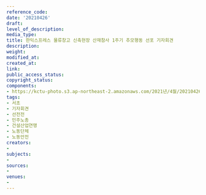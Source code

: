 ```yaml
---
reference_code: 
date: '20210426'
draft: 
level_of_description: 
media_type: 
title: 한익스프레스 물류창고 신축현장 산재참사 1주기 추모행동 선포 기자회견
description: 
weight: 
modified_at: 
created_at: 
link: 
public_access_status: 
copyright_status: 
components:
- https://kctu-photo.s3.ap-northeast-2.amazonaws.com/2021년/4월/20210426-한익스프레스+물류창고+신축현장+산재참사+1주기+추모행동+선포+기자회견_서초_기자회견_선전전_민주노총_건설산업연맹_노동단체_노동안전/_1DX0007.jpg
tags:
- 서초
- 기자회견
- 선전전
- 민주노총
- 건설산업연맹
- 노동단체
- 노동안전
creators:
- 
subjects:
- 
sources:
- 
venues:
- 
---
```

